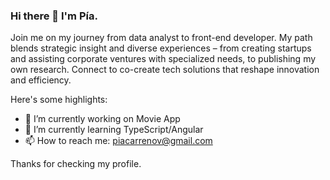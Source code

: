### Hi there 👋 I'm Pía.
Join me on my journey from data analyst to front-end developer. My path blends strategic insight and diverse experiences – from creating startups and assisting corporate ventures with specialized needs, to publishing my own research. Connect to co-create tech solutions that reshape innovation and efficiency.

Here's some highlights:

* 🔭 I’m currently working on Movie App
* 🌱 I’m currently learning TypeScript/Angular
* 📫 How to reach me: piacarrenov@gmail.com

Thanks for checking my profile. 


<!--

- 🔭 I’m currently working on Movie App
- 🌱 I’m currently learning TypeScript/Angular
- 👯 I’m looking to collaborate on ...
- 🤔 I’m looking for help with ...
- 💬 Ask me about ...
- 📫 How to reach me: piacarrenov@gmail.com
-->
